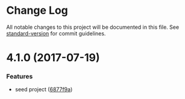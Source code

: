 # Change Log

All notable changes to this project will be documented in this file. See [standard-version](https://github.com/conventional-changelog/standard-version) for commit guidelines.

<a name="4.1.0"></a>
# 4.1.0 (2017-07-19)


### Features

* seed project ([6877f9a](https://github.com/kaltura/KalturaOttGeneratedAPIClientsTypescript/commit/6877f9a))
